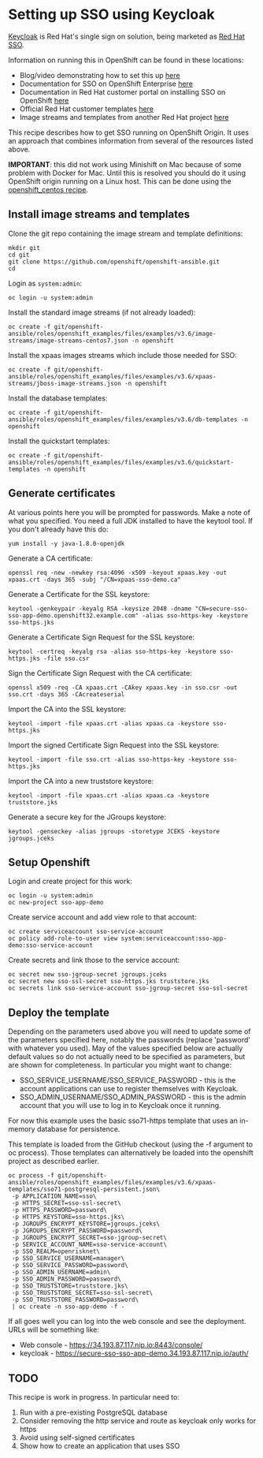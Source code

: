 # Setting up SSO using Keycloak

[Keycloak](http://www.keycloak.org/) is Red Hat's single sign on solution, being marketed as 
[Red Hat SSO](https://access.redhat.com/products/red-hat-single-sign-on).

Information on running this in OpenShift can be found in these locations:

* Blog/video demonstrating how to set this up [here](https://blog.openshift.com/openshift-commons-briefing-35-sso-best-practices-keycloak-integration-openshift/)
* Documentation for SSO on OpenShift Enterprise [here](https://docs.openshift.com/enterprise/3.1/using_images/xpaas_images/sso.html)
* Documentation in Red Hat customer portal on installing SSO on OpenShift [here](https://access.redhat.com/documentation/en-us/red_hat_jboss_middleware_for_openshift/3/html-single/red_hat_jboss_sso_for_openshift/)
* Official Red Hat customer templates [here](https://github.com/jboss-openshift/application-templates)
* Image streams and templates from another Red Hat project [here](https://github.com/openshift/openshift-ansible/tree/master/roles/openshift_examples/files/examples)

This recipe describes how to get SSO running on OpenShift Origin. It uses an approach that combines information
from several of the resources listed above.

**IMPORTANT**: this did not work using Minishift on Mac because of some problem with Docker for Mac. 
Until this is resolved you should do it using OpenShift origin running on a Linux host. This can be done
using the [openshift_centos recipe](openshift_centos.md).


## Install image streams and templates

Clone the git repo containing the image stream and template definitions:
```
mkdir git
cd git
git clone https://github.com/openshift/openshift-ansible.git
cd
```

Login as `system:admin`:
```
oc login -u system:admin
```

Install the standard image streams (if not already loaded):
```
oc create -f git/openshift-ansible/roles/openshift_examples/files/examples/v3.6/image-streams/image-streams-centos7.json -n openshift
```

Install the xpaas images streams which include those needed for SSO:
```
oc create -f git/openshift-ansible/roles/openshift_examples/files/examples/v3.6/xpaas-streams/jboss-image-streams.json -n openshift
```

Install the database templates:
```
oc create -f git/openshift-ansible/roles/openshift_examples/files/examples/v3.6/db-templates -n openshift
```

Install the quickstart templates:
```
oc create -f git/openshift-ansible/roles/openshift_examples/files/examples/v3.6/quickstart-templates -n openshift
```

## Generate certificates

At various points here you will be prompted for passwords. Make a note of what you specified.
You need a full JDK installed to have the keytool tool. If you don't already have this do:

```
yum install -y java-1.8.0-openjdk
```

Generate a CA certificate:
```
openssl req -new -newkey rsa:4096 -x509 -keyout xpaas.key -out xpaas.crt -days 365 -subj "/CN=xpaas-sso-demo.ca"
```

Generate a Certificate for the SSL keystore:
```
keytool -genkeypair -keyalg RSA -keysize 2048 -dname "CN=secure-sso-sso-app-demo.openshift32.example.com" -alias sso-https-key -keystore sso-https.jks
```

Generate a Certificate Sign Request for the SSL keystore:
```
keytool -certreq -keyalg rsa -alias sso-https-key -keystore sso-https.jks -file sso.csr
```

Sign the Certificate Sign Request with the CA certificate:
```
openssl x509 -req -CA xpaas.crt -CAkey xpaas.key -in sso.csr -out sso.crt -days 365 -CAcreateserial
```

Import the CA into the SSL keystore:
```
keytool -import -file xpaas.crt -alias xpaas.ca -keystore sso-https.jks
```

Import the signed Certificate Sign Request into the SSL keystore:
```
keytool -import -file sso.crt -alias sso-https-key -keystore sso-https.jks
```

Import the CA into a new truststore keystore:
```
keytool -import -file xpaas.crt -alias xpaas.ca -keystore truststore.jks
```

Generate a secure key for the JGroups keystore:
```
keytool -genseckey -alias jgroups -storetype JCEKS -keystore jgroups.jceks
```

## Setup Openshift

Login and create project for this work:
```
oc login -u system:admin
oc new-project sso-app-demo
```

Create service account and add view role to that account:

```
oc create serviceaccount sso-service-account
oc policy add-role-to-user view system:serviceaccount:sso-app-demo:sso-service-account
```

Create secrets and link those to the service account:
```
oc secret new sso-jgroup-secret jgroups.jceks
oc secret new sso-ssl-secret sso-https.jks truststore.jks
oc secrets link sso-service-account sso-jgroup-secret sso-ssl-secret
```

## Deploy the template

Depending on the parameters used above you will need to update some of the parameters specified here,
notably the passwords (replace 'password' with whatever you used).
May of the values specified below are actually default values so do not actually need to be specified
as parameters, but are shown for completeness.
In particular you might want to change:
* SSO_SERVICE_USERNAME/SSO_SERVICE_PASSWORD - this is the account applications can use to register themselves with Keycloak.
* SSO_ADMIN_USERNAME/SSO_ADMIN_PASSWORD - this is the admin account that you will use to log in to Keycloak once it running.

For now this example uses the basic sso71-https template that uses an in-memory database for persistence.

This template is loaded from the GitHub checkout (using the -f argument to oc process).
Those templates can alternatively be loaded into the openshift project as described earlier.


```
oc process -f git/openshift-ansible/roles/openshift_examples/files/examples/v3.6/xpaas-templates/sso71-postgresql-persistent.json\
 -p APPLICATION_NAME=sso\
 -p HTTPS_SECRET=sso-ssl-secret\
 -p HTTPS_PASSWORD=password\
 -p HTTPS_KEYSTORE=sso-https.jks\
 -p JGROUPS_ENCRYPT_KEYSTORE=jgroups.jceks\
 -p JGROUPS_ENCRYPT_PASSWORD=password\
 -p JGROUPS_ENCRYPT_SECRET=sso-jgroup-secret\
 -p SERVICE_ACCOUNT_NAME=sso-service-account\
 -p SSO_REALM=openrisknet\
 -p SSO_SERVICE_USERNAME=manager\
 -p SSO_SERVICE_PASSWORD=password\
 -p SSO_ADMIN_USERNAME=admin\
 -p SSO_ADMIN_PASSWORD=password\
 -p SSO_TRUSTSTORE=truststore.jks\
 -p SSO_TRUSTSTORE_SECRET=sso-ssl-secret\
 -p SSO_TRUSTSTORE_PASSWORD=password\
 | oc create -n sso-app-demo -f -
```

If all goes well you can log into the web console and see the deployment. URLs will be something like:
* Web console - https://34.193.87.117.nip.io:8443/console/
* keycloak - https://secure-sso-sso-app-demo.34.193.87.117.nip.io/auth/

## TODO

This recipe is work in progress. In particular need to:

1. Run with a pre-existing PostgreSQL database
1. Consider removing the http service and route as keycloak only works for https 
1. Avoid using self-signed certificates
1. Show how to create an application that uses SSO
